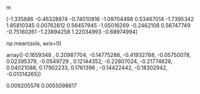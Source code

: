 m

[-1.335886   -0.46328874 -0.74010916 -1.09704498  0.53467014 -1.7395342
  1.85810345  0.00762812  0.56457945 -1.05016269 -0.2462108   0.56747749
 -0.75160261 -1.23894258  1.22034993 -0.68974994]

np.mean(sols, axis=0)

array([-0.1659348 ,  0.20987704, -0.14775286, -0.41932788, -0.05750078,
        0.02395379, -0.0549729 ,  0.12144352, -0.22807024, -0.21774628,
        0.04021088,  0.17902233,  0.1761396 , -0.14422442, -0.18302942,
       -0.01314265])

0.009205576 0.0055098617
